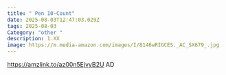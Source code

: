 ```yaml
---
title: " Pen 10-Count"
date: 2025-08-03T12:47:03.029Z
tags: 2025-08-03
Category: "other "
description: 1.XX
image: https://m.media-amazon.com/images/I/8146wRIGCES._AC_SX679_.jpg
---
```

https://amzlink.to/az00n5EjvyB2U  AD